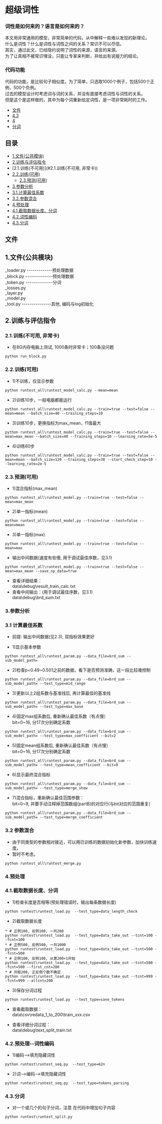 # 超级词性

### 词性是如何来的？语言是如何来的？

本文用非常通用的模型，非常简单的代码，从中解释一些难以发现的新理论。<br>
什么是词性？什么是词性与词性之间的关系？常识不可以尽信。<br>
其实，通过此文，已经隐约说明了词性的来源，语言的来源。<br>
为了让真相不被常识埋没，只能让专家来判断，并给出有说服力的结论。<br>

### 代码功能

代码的功能，是比较句子相似度。为了简单，只选取1000个例子，包括500个正例，500个负例。<br>
过去的模型设计时考虑词与词的关系，并没有直接考虑词性与词性的关系。<br>
但是这个是这样做的，其中为每个词重新给定词性，是一项非常耗时的工作。<br>


* [文件](#文件)
* [4.3](#4.3)
* [4](#4)
* [分词](#分词)

## 目录
* [1.文件(公共模块)](#1.文件(公共模块))
* [2.训练与评估指令](#2.训练与评估指令)
*   [2.1.训练(不可用)](#2.1.训练(不可用, 非常卡))
*   [2.2.训练(可用)](#2.2.训练(可用))
    * [2.3.预测(可用)](#2.3.预测(可用))
* [3.参数分析](#3.参数分析)
* [3.1.计算最佳系数](#3.1.计算最佳系数)
* [3.2.参数混合](#3.2.参数混合)
* [4.预处理](#4.预处理)
* [4.1.截取数据长度、分词](#4.1.截取数据长度、分词)
* [4.2.词性编码](#4.2.词性编码)
* [4.3.分词](#4.3.分词)


## 文件



## 1.文件(公共模块)
_loader.py -------------预处理数据 <br>
_block.py --------------预处理数据 <br>
_token.py --------------分词  <br>
_losses.py <br>
_layer.py <br>
_model.py <br>
_tool.py ---------------其他, 编码与log初始化 <br>


## 2.训练与评估指令

### 2.1.训练(不可用, 非常卡)
* 在8G内存电脑上测试, 1000条时非常卡；100条没问题  
```
python run_block.py
```


### 2.2.训练(可用)
* 1)不训练，仅显示参数  
```
python runtest_all\runtest_model_calc.py --mean=mean
```

* 2)训练10步，一般电脑都能运行  
```
python runtest_all\runtest_model_calc.py --train=true --test=false --mean=mean --batch_size=40 --training_steps=10
```

* 3)训练10步，更换指标为max_mean，f1值最大  
```
python runtest_all\runtest_model_calc.py --train=true --test=false --mean=max_mean --batch_size=40 --training_steps=10 --learning_rate=5e-5
```

* 4)训练60步  
```
python runtest_all\runtest_model_calc.py --train=true --test=false --mean=mean --batch_size=120 --training_steps=30 --start_check_step=10 --learning_rate=2e-5
```

### 2.3.预测(可用)
* 1)混合指标(max_mean)  
```
python runtest_all\runtest_model.py --train=true --test=false --mean=max_mean
```

* 2)单一指标(mean)  
```
python runtest_all\runtest_model.py --train=true --test=false --mean=mean
```

* 3)单一指标(max)  
```
python runtest_all\runtest_model.py --train=true --test=false --mean=max
```

* 输出中间数据(速度有些慢, 用于调试最佳序数，见3.1)  
```
python runtest_all\runtest_model.py --train=true --test=false --mean=max_mean --save_np_data=true
```

* 查看详细结果：  
data\debug\result_train_calc.txt
* 查看中间输出：(用于调试最佳序数，见3.1)  
data\debug\brd_sum.txt



### 3.参数分析
### 3.1 计算最佳系数
* 前提: 输出中间数据(见2.3), 双指标效果更好

* 1)显示基本参数  
```
python runtest_all\runtest_param.py --data_file=brd_sum --sub_model_path=
```

* 2)检查p=0.49~0.501之前的数据，看下是否预测准确，这一段比较难控制  
```
python runtest_all\runtest_param.py --data_file=brd_sum --sub_model_path= --test_type=mid_range
```

* 3)更新以上2组系数与基准线后, 再计算最佳的基准线  
```
python runtest_all\runtest_param.py --data_file=brd_sum --sub_model_path= --test_type=max_base
```

* 4)固定max组系数后, 重新确认最佳系数（有点慢）  
    bit=0~16, 分17次分别确定系数  
```
python runtest_all\runtest_param.py --data_file=brd_sum --sub_model_path= --test_type=max_coefficient --bit=2
```

* 5)固定mean组系数后, 重新确认最佳系数（有点慢）  
    bit=0~16, 分17次分别确定系数  
```
python runtest_all\runtest_param.py --data_file=brd_sum --sub_model_path= --test_type=mean_coefficient --bit=9
```

* 6)显示最终混合指标  
```
python runtest_all\runtest_param.py --data_file=brd_sum --sub_model_path= --test_type=merge_show
```

* 7)混合指标，重新确认最佳范围参数：  
    bit=0~9, 并要手动注释掉范围数组(partB)的对应行(与bit对应的范围重复)  
```
python runtest_all\runtest_param.py --data_file=brd_sum --sub_model_path= --test_type=merge_coefficient
```
	

### 3.2 参数混合
* 由于同类型的参数相对接近，可以用已训练的数据初始化新参数，加快训练速度。  
*   暂时不考虑。  
```
python runtest_all\runtest_merge.py
```


### 4.预处理
### 4.1.截取数据长度、分词

* 1)检查长度是否相等(预处理错误时，输出每条数据长度)  
```
python runtest\runtest_load.py  --test_type=data_length_check
```

* 2)截取数据长度  
```
* # 正例100, 反例100, 一共200  
python runtest\runtest_load.py  --test_type=data_take_out --tcnt=100 --fcnt=100
* # 正例500, 反例500, 一共1000  
python runtest\runtest_load.py  --test_type=data_take_out --tcnt=500 --fcnt=500
* # 正例100, 反例100, 从第200+1开始  
python runtest\runtest_load.py  --test_type=data_take_out --tcnt=500 --fcnt=500 --first_cnt=200
* # 共取200, 正反例个数不确定  
python runtest\runtest_load.py  --test_type=data_take_out --tcnt=999 --fcnt=999 --allcnt=200
```

* 3)保存分词过程  
```
python runtest\runtest_load.py  --test_type=save_tokens
```


* 查看截取数据：  
data\csv\redata_1_to_200\train_xxx.csv

* 查看详细分词过程：  
data\debug\text_split_train.txt



### 4.2.预处理--词性编码

* 1)编码-->填充隐藏词性  
```
python runtest\runtest_seq.py  --test_type=m2n
```

* 2)词-->编码-->填充隐藏词性  
```
python runtest\runtest_seq.py  --test_type=tokens_parsing
```
	

### 4.3.分词
* 对一个或几个的句子分词，注意  在代码中增加句子内容  
```
python runtest\runtest_split.py
```







